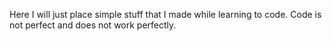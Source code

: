 Here I will just place simple stuff that I made while learning to code.
Code is not perfect and does not work perfectly.
